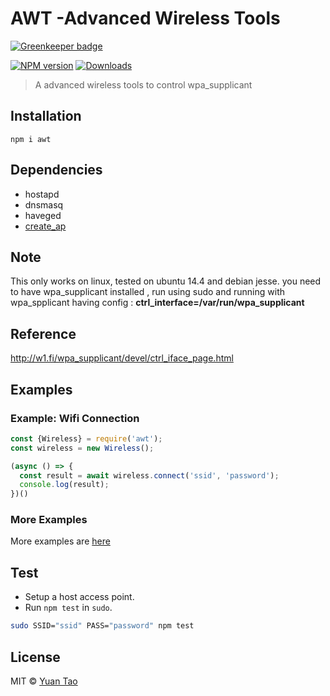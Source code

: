 # AWT -Advanced Wireless Tools

[![Greenkeeper badge](https://badges.greenkeeper.io/taoyuan/nawt.svg)](https://greenkeeper.io/)

[![NPM version][npm-image]][npm-url]
[![Downloads][download-image]][npm-url]

> A advanced wireless tools to control wpa_supplicant

## Installation

`npm i awt`

## Dependencies

* hostapd 
* dnsmasq 
* haveged
* [create_ap](https://github.com/oblique/create_ap)

## Note

This only works on linux, tested on ubuntu 14.4 and debian jesse.
you need to have wpa_supplicant installed , run using sudo and running  with wpa_spplicant having config : __ctrl_interface=/var/run/wpa_supplicant__

## Reference
http://w1.fi/wpa_supplicant/devel/ctrl_iface_page.html

## Examples

### Example: Wifi Connection

```js
const {Wireless} = require('awt');
const wireless = new Wireless();

(async () => {
  const result = await wireless.connect('ssid', 'password');
  console.log(result);
})()
```

### More Examples

More examples are [here](examples)

## Test

* Setup a host access point.
* Run `npm test` in `sudo`.
```bash
sudo SSID="ssid" PASS="password" npm test
```

## License

 MIT ©  [Yuan Tao](https://github.com/taoyuan)

[npm-url]: https://npmjs.org/package/awt
[npm-image]: https://img.shields.io/npm/v/awt.svg?style=flat

[download-image]: http://img.shields.io/npm/dm/awt.svg?style=flat

